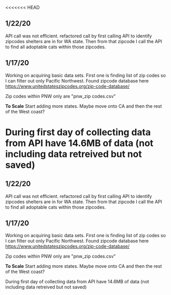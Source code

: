 <<<<<<< HEAD
## **1/22/20**
API call was not efficient. refactored call by first calling API to identify zipcodes shelters are in for WA state. Then from that zipcode I call the API to find all adoptable cats within those zipcodes. 

## **1/17/20**

Working on acquiring basic data sets. 
First one is finding list of zip codes so I can filter out only Pacific Northwest. 
Found zipcode database here https://www.unitedstateszipcodes.org/zip-code-database/

Zip codes within PNW only are "pnw_zip codes.csv"


**To Scale** Start adding more states. Maybe move onto CA and then the rest of the West coast?

During first day of collecting data from API have 14.6MB of data (not including data retreived but not saved)
=======
## **1/22/20**
API call was not efficient. refactored call by first calling API to identify zipcodes shelters are in for WA state. Then from that zipcode I call the API to find all adoptable cats within those zipcodes. 

## **1/17/20**

Working on acquiring basic data sets. 
First one is finding list of zip codes so I can filter out only Pacific Northwest. 
Found zipcode database here https://www.unitedstateszipcodes.org/zip-code-database/

Zip codes within PNW only are "pnw_zip codes.csv"


**To Scale** Start adding more states. Maybe move onto CA and then the rest of the West coast?

During first day of collecting data from API have 14.6MB of data (not including data retreived but not saved)